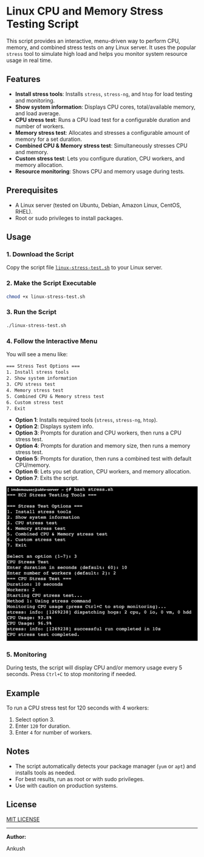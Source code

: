 # Linux CPU and Memory Stress Testing Script

This script provides an interactive, menu-driven way to perform CPU, memory, and combined stress tests on any Linux server. It uses the popular `stress` tool to simulate high load and helps you monitor system resource usage in real time.

## Features

- **Install stress tools**: Installs `stress`, `stress-ng`, and `htop` for load testing and monitoring.
- **Show system information**: Displays CPU cores, total/available memory, and load average.
- **CPU stress test**: Runs a CPU load test for a configurable duration and number of workers.
- **Memory stress test**: Allocates and stresses a configurable amount of memory for a set duration.
- **Combined CPU & Memory stress test**: Simultaneously stresses CPU and memory.
- **Custom stress test**: Lets you configure duration, CPU workers, and memory allocation.
- **Resource monitoring**: Shows CPU and memory usage during tests.

## Prerequisites

- A Linux server (tested on Ubuntu, Debian, Amazon Linux, CentOS, RHEL).
- Root or sudo privileges to install packages.

## Usage

### 1. Download the Script

Copy the script file [`linux-stress-test.sh`](linux-stress-test.sh) to your Linux server.

### 2. Make the Script Executable

```sh
chmod +x linux-stress-test.sh
```

### 3. Run the Script

```sh
./linux-stress-test.sh
```

### 4. Follow the Interactive Menu

You will see a menu like:

```
=== Stress Test Options ===
1. Install stress tools
2. Show system information
3. CPU stress test
4. Memory stress test
5. Combined CPU & Memory stress test
6. Custom stress test
7. Exit
```

- **Option 1**: Installs required tools (`stress`, `stress-ng`, `htop`).
- **Option 2**: Displays system info.
- **Option 3**: Prompts for duration and CPU workers, then runs a CPU stress test.
- **Option 4**: Prompts for duration and memory size, then runs a memory stress test.
- **Option 5**: Prompts for duration, then runs a combined test with default CPU/memory.
- **Option 6**: Lets you set duration, CPU workers, and memory allocation.
- **Option 7**: Exits the script.

![image info](./img/img01.png)


### 5. Monitoring

During tests, the script will display CPU and/or memory usage every 5 seconds. Press `Ctrl+C` to stop monitoring if needed.

## Example

To run a CPU stress test for 120 seconds with 4 workers:

1. Select option 3.
2. Enter `120` for duration.
3. Enter `4` for number of workers.

## Notes

- The script automatically detects your package manager (`yum` or `apt`) and installs tools as needed.
- For best results, run as root or with sudo privileges.
- Use with caution on production systems.

## License

[MIT LICENSE](LICENSE)

---

**Author:** 

Ankush